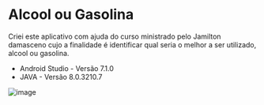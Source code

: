 # Alcool ou Gasolina
Criei este aplicativo com ajuda do curso ministrado pelo Jamilton damasceno cujo a finalidade é identificar qual seria o melhor a ser utilizado, alcool ou gasolina.

- Android Studio - Versão 7.1.0
- JAVA - Versão 8.0.3210.7

![image](https://user-images.githubusercontent.com/97804377/153077088-669581b1-a97c-487b-860d-531dbb8b149e.png)
